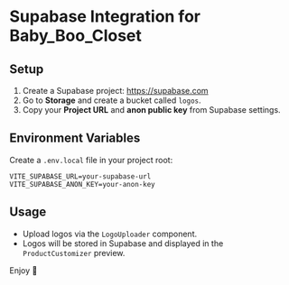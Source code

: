 # Supabase Integration for Baby_Boo_Closet

## Setup

1. Create a Supabase project: https://supabase.com
2. Go to **Storage** and create a bucket called `logos`.
3. Copy your **Project URL** and **anon public key** from Supabase settings.

## Environment Variables

Create a `.env.local` file in your project root:

```
VITE_SUPABASE_URL=your-supabase-url
VITE_SUPABASE_ANON_KEY=your-anon-key
```

## Usage

- Upload logos via the `LogoUploader` component.
- Logos will be stored in Supabase and displayed in the `ProductCustomizer` preview.

Enjoy 🎉

